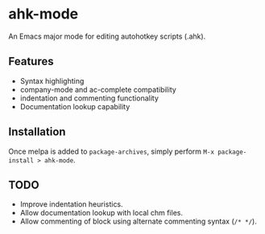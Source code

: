 ahk-mode
========

An Emacs major mode for editing autohotkey scripts (.ahk).

## Features ##

- Syntax highlighting
- company-mode and ac-complete compatibility
- indentation and commenting functionality
- Documentation lookup capability

## Installation ##

Once melpa is added to `package-archives`, simply perform `M-x package-install > ahk-mode`.


## TODO ##

* Improve indentation heuristics.
* Allow documentation lookup with local chm files.
* Allow commenting of block using alternate commenting syntax (`/* */`).









